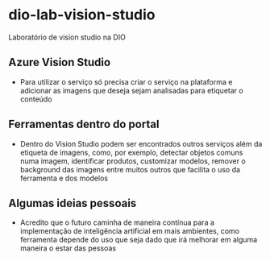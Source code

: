 # dio-lab-vision-studio
Laboratório de vision studio na DIO

## Azure Vision Studio

- Para utilizar o serviço só precisa criar o serviço na plataforma e adicionar as imagens que deseja sejam analisadas para etiquetar o conteúdo

## Ferramentas dentro do portal

- Dentro do Vision Studio podem ser encontrados outros serviços além da etiqueta de imagens, como, por exemplo, detectar objetos comuns numa imagem, identificar produtos, customizar modelos, remover o background das imagens entre muitos outros que facilita o uso da ferramenta e dos modelos


## Algumas ideias pessoais

- Acredito que o futuro caminha de maneira contínua para a implementação de inteligência artificial em mais ambientes, como ferramenta depende do uso que seja dado que irá melhorar em alguma maneira o estar das pessoas